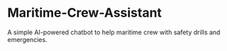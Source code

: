 # Maritime-Crew-Assistant
A simple AI-powered chatbot to help maritime crew with safety drills and emergencies.
